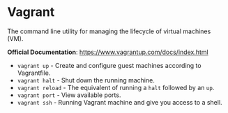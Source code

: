 # Vagrant

The command line utility for managing the lifecycle of virtual machines (VM).

__Official Documentation__: https://www.vagrantup.com/docs/index.html

* `vagrant up` - Create and configure guest machines according to Vagrantfile.
* `vagrant halt` - Shut down the running machine.
* `vagrant reload` - The equivalent of running a `halt` followed by an `up`.
* `vagrant port` - View available ports.
* `vagrant ssh` - Running Vagrant machine and give you access to a shell.